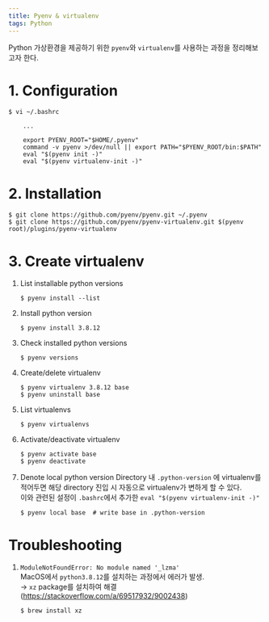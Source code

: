 ```yaml
---
title: Pyenv & virtualenv
tags: Python
---
```


<!--more-->

Python 가상환경을 제공하기 위한 `pyenv`와 `virtualenv`를 사용하는 과정을 정리해보고자 한다.


# 1. Configuration
```
$ vi ~/.bashrc

    ...

    export PYENV_ROOT="$HOME/.pyenv"
    command -v pyenv >/dev/null || export PATH="$PYENV_ROOT/bin:$PATH"
    eval "$(pyenv init -)"
    eval "$(pyenv virtualenv-init -)"
```


# 2. Installation
```
$ git clone https://github.com/pyenv/pyenv.git ~/.pyenv
$ git clone https://github.com/pyenv/pyenv-virtualenv.git $(pyenv root)/plugins/pyenv-virtualenv
```


# 3. Create virtualenv
1. List installable python versions
    ```
    $ pyenv install --list
    ```
2. Install python version
    ```
    $ pyenv install 3.8.12
    ```
3. Check installed python versions
   ```
   $ pyenv versions
   ```
4. Create/delete virtualenv
   ```
   $ pyenv virtualenv 3.8.12 base
   $ pyenv uninstall base
   ```
5. List virtualenvs
   ```
   $ pyenv virtualenvs
   ```
6. Activate/deactivate virtualenv
   ```
   $ pyenv activate base
   $ pyenv deactivate
   ```
7. Denote local python version
   Directory 내 `.python-version` 에 virtualenv를 적어두면 해당 directory 진입 시 자동으로 virtualenv가 변하게 할 수 있다. \
   이와 관련된 설정이 `.bashrc`에서 추가한 `eval "$(pyenv virtualenv-init -)"`

   ```
   $ pyenv local base  # write base in .python-version
   ```


# Troubleshooting
1. `ModuleNotFoundError: No module named '_lzma'` \
    MacOS에서 `python3.8.12`를 설치하는 과정에서 에러가 발생. \
    → `xz` package를 설치하여 해결 (https://stackoverflow.com/a/69517932/9002438)
    ```
    $ brew install xz
    ```
